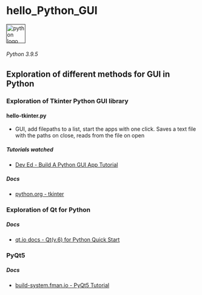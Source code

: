 # hello_Python_GUI
<a href="">
<img src="https://upload.wikimedia.org/wikipedia/commons/thumb/c/c3/Python-logo-notext.svg/768px-Python-logo-notext.svg.png" alt="python logo" height="50">
</a>

###### Python 3.9.5

## Exploration of different methods for GUI in Python

### Exploration of Tkinter Python GUI library 

#### hello-tkinter.py
 - GUI, add filepaths to a list, start the apps with one click. Saves a text file with the paths on close, reads from the file on open

##### Tutorials watched
 - [Dev Ed - Build A Python GUI App Tutorial](https://www.youtube.com/watch?v=jE-SpRI3K5g)

##### Docs 
 - [python.org - tkinter](https://docs.python.org/3/library/tkinter.html)


### Exploration of Qt for Python

##### Docs 
 - [qt.io docs - Qt(v.6) for Python Quick Start](https://doc.qt.io/qtforpython-6/quickstart.html)


### PyQt5

##### Docs
 - [build-system.fman.io - PyQt5 Tutorial](https://build-system.fman.io/pyqt5-tutorial)
